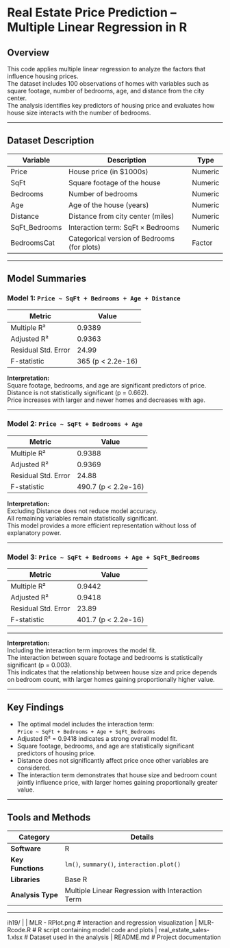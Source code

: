 # Real Estate Price Prediction – Multiple Linear Regression in R

## Overview
This code applies multiple linear regression to analyze the factors that influence housing prices.  
The dataset includes 100 observations of homes with variables such as square footage, number of bedrooms, age, and distance from the city center.  
The analysis identifies key predictors of housing price and evaluates how house size interacts with the number of bedrooms.

---

## Dataset Description
| Variable | Description | Type |
|-----------|--------------|------|
| Price | House price (in $1000s) | Numeric |
| SqFt | Square footage of the house | Numeric |
| Bedrooms | Number of bedrooms | Numeric |
| Age | Age of the house (years) | Numeric |
| Distance | Distance from city center (miles) | Numeric |
| SqFt_Bedrooms | Interaction term: SqFt × Bedrooms | Numeric |
| BedroomsCat | Categorical version of Bedrooms (for plots) | Factor |

---

## Model Summaries

### Model 1: `Price ~ SqFt + Bedrooms + Age + Distance`
| Metric | Value |
|---------|--------|
| Multiple R² | 0.9389 |
| Adjusted R² | 0.9363 |
| Residual Std. Error | 24.99 |
| F-statistic | 365 (p < 2.2e-16) |

**Interpretation:**  
Square footage, bedrooms, and age are significant predictors of price.  
Distance is not statistically significant (p = 0.662).  
Price increases with larger and newer homes and decreases with age.

---

### Model 2: `Price ~ SqFt + Bedrooms + Age`
| Metric | Value |
|---------|--------|
| Multiple R² | 0.9388 |
| Adjusted R² | 0.9369 |
| Residual Std. Error | 24.88 |
| F-statistic | 490.7 (p < 2.2e-16) |

**Interpretation:**  
Excluding Distance does not reduce model accuracy.  
All remaining variables remain statistically significant.  
This model provides a more efficient representation without loss of explanatory power.

---

### Model 3: `Price ~ SqFt + Bedrooms + Age + SqFt_Bedrooms`
| Metric | Value |
|---------|--------|
| Multiple R² | 0.9442 |
| Adjusted R² | 0.9418 |
| Residual Std. Error | 23.89 |
| F-statistic | 401.7 (p < 2.2e-16) |

---

**Interpretation:**  
Including the interaction term improves the model fit.  
The interaction between square footage and bedrooms is statistically significant (p = 0.003).  
This indicates that the relationship between house size and price depends on bedroom count, with larger homes gaining proportionally higher value.

---

## Key Findings
- The optimal model includes the interaction term:  
  `Price ~ SqFt + Bedrooms + Age + SqFt_Bedrooms`
- Adjusted R² = 0.9418 indicates a strong overall model fit.
- Square footage, bedrooms, and age are statistically significant predictors of housing price.
- Distance does not significantly affect price once other variables are considered.
- The interaction term demonstrates that house size and bedroom count jointly influence price, with larger homes gaining proportionally greater value.

---

## Tools and Methods
| Category | Details |
|-----------|----------|
| **Software** | R |
| **Key Functions** | `lm()`, `summary()`, `interaction.plot()` |
| **Libraries** | Base R |
| **Analysis Type** | Multiple Linear Regression with Interaction Term |

---

ih19/
|
| MLR - RPlot.png              # Interaction and regression visualization
| MLR- Rcode.R                 # R script containing model code and plots
| real_estate_sales-1.xlsx     # Dataset used in the analysis
| README.md                    # Project documentation

